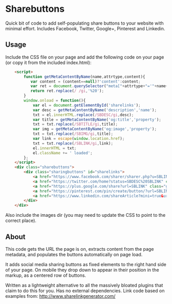 Sharebuttons
============

Quick bit of code to add self-populating share buttons to your website with minimal effort. Includes Facebook, Twitter, Google+, Pinterest and Linkedin.

Usage
-----

Include the CSS file on your page and add the following code on your page (or copy it from the included index.html):

```html
	<script>
		function getMetaContentByName(name,attrtype,content){
		   var content = (content==null)?'content':content;
		   var ret = document.querySelector("meta["+attrtype+"='"+name+"']").getAttribute(content);
		   return ret.replace(/ /gi,'%20');
		}
		window.onload = function(){
            var el = document.getElementById('sharelinks');
            var desc = getMetaContentByName('description','name');
            txt = el.innerHTML.replace(/SBDESC/gi,desc);
            var title = getMetaContentByName('og:title','property');
			txt = txt.replace(/SBTITLE/gi,title);
			var img = getMetaContentByName('og:image','property');
			txt = txt.replace(/SBIMG/gi,title);
            var link = escape(window.location.href);
            txt = txt.replace(/SBLINK/gi,link);
            el.innerHTML = txt;
            el.className += ' loaded';
		};
	</script>
	<div class="sharebuttons">
		<div class="sharingbuttons" id="sharelinks">
			<a href="https://www.facebook.com/sharer/sharer.php?u=SBLINK" class="fb" target="_blank">Share on Facebook</a>
			<a href="https://twitter.com/home?status=SBDESC%20SBLINK" class="tw" target="_blank">Share on Twitter</a>
			<a href="https://plus.google.com/share?url=SBLINK" class="gp" target="_blank">Share on Google+</a>
			<a href="https://pinterest.com/pin/create/button/?url=SBLINK&media=SBIMG&description=SBDESC" class="pin" target="_blank">Pin on Pinterest</a>
			<a href="https://www.linkedin.com/shareArticle?mini=true&url=SBLINK&title=SBTITLE&summary=SBDESC&source=" class="li" target="_blank">Share on LinkedIn</a>
		</div>
	</div>
```

Also include the images dir (you may need to update the CSS to point to the correct place).

About
-----

This code gets the URL the page is on, extracts content from the page metadata, and populates the buttons automatically on page load.

It adds social media sharing buttons as fixed elements to the right hand side of your page. On mobile they drop down to appear in their position in the markup, as a centered row of buttons.

Written as a lightweight alternative to all the massively bloated plugins that claim to do this for you. Has no external dependencies. Link code based on examples from: http://www.sharelinkgenerator.com/

